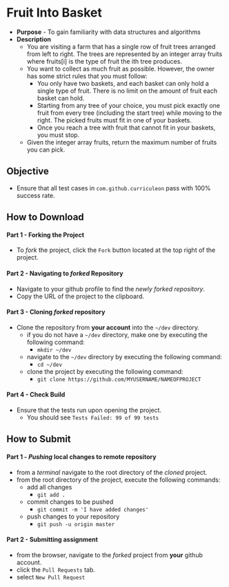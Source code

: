 # Fruit Into Basket

* **Purpose** - To gain familiarity with data structures and algorithms
* **Description**
  * You are visiting a farm that has a single row of fruit trees arranged from left to right. The trees are represented by an integer array fruits where fruits[i] is the type of fruit the ith tree produces.
  * You want to collect as much fruit as possible. However, the owner has some strict rules that you must follow:
      * You only have two baskets, and each basket can only hold a single type of fruit. There is no limit on the amount of fruit each basket can hold.
      * Starting from any tree of your choice, you must pick exactly one fruit from every tree (including the start tree) while moving to the right. The picked fruits must fit in one of your baskets.
      * Once you reach a tree with fruit that cannot fit in your baskets, you must stop.
  * Given the integer array fruits, return the maximum number of fruits you can pick.




## Objective
* Ensure that all test cases in `com.github.curriculeon` pass with 100% success rate.




## How to Download

#### Part 1 - Forking the Project
* To _fork_ the project, click the `Fork` button located at the top right of the project.


#### Part 2 - Navigating to _forked_ Repository
* Navigate to your github profile to find the _newly forked repository_.
* Copy the URL of the project to the clipboard.

#### Part 3 - Cloning _forked_ repository
* Clone the repository from **your account** into the `~/dev` directory.
    * if you do not have a `~/dev` directory, make one by executing the following command:
        * `mkdir ~/dev`
    * navigate to the `~/dev` directory by executing the following command:
        * `cd ~/dev`
    * clone the project by executing the following command:
        * `git clone https://github.com/MYUSERNAME/NAMEOFPROJECT`

#### Part 4 - Check Build
* Ensure that the tests run upon opening the project.
    * You should see `Tests Failed: 99 of 99 tests`







## How to Submit

#### Part 1 -  _Pushing_ local changes to remote repository
* from a _terminal_ navigate to the root directory of the _cloned_ project.
* from the root directory of the project, execute the following commands:
    * add all changes
        * `git add .`
    * commit changes to be pushed
        * `git commit -m 'I have added changes'`
    * push changes to your repository
        * `git push -u origin master`

#### Part 2 - Submitting assignment
* from the browser, navigate to the _forked_ project from **your** github account.
* click the `Pull Requests` tab.
* select `New Pull Request`